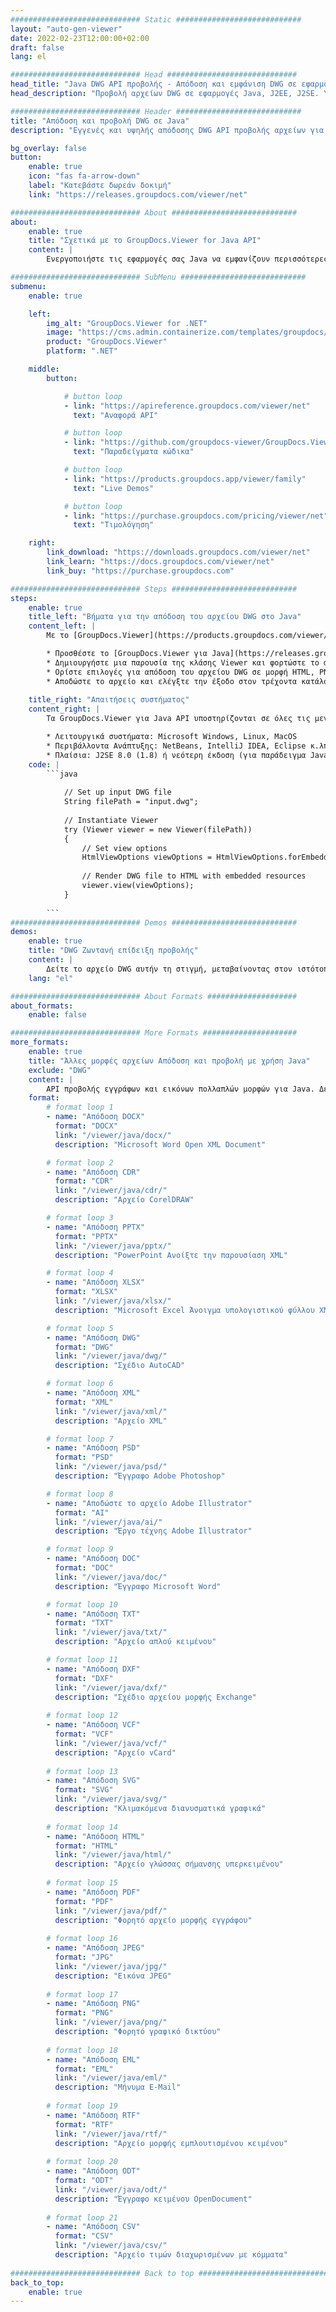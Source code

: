 ```yaml
---
############################# Static ############################
layout: "auto-gen-viewer"
date: 2022-02-23T12:00:00+02:00
draft: false
lang: el

############################# Head #############################
head_title: "Java DWG API προβολής - Απόδοση και εμφάνιση DWG σε εφαρμογές Java"
head_description: "Προβολή αρχείων DWG σε εφαρμογές Java, J2EE, J2SE. Υποστηρίζει την προβολή 170+ μορφών αρχείων εγγράφων και εικόνων σε λειτουργία HTML, PDF ή εικόνας με προηγμένες λειτουργίες για τη διαχείριση των επιλογών προβολής εγγράφων."

############################# Header ############################
title: "Απόδοση και προβολή DWG σε Java" 
description: "Εγγενές και υψηλής απόδοσης DWG API προβολής αρχείων για εφαρμογές που βασίζονται σε Java, J2EE και J2SE, που υποστηρίζει ένα ευρύ φάσμα πρόσθετων λειτουργιών για την προσαρμογή της εμφάνισης της μορφής εγγράφου εξόδου." 

bg_overlay: false
button:
    enable: true
    icon: "fas fa-arrow-down"
    label: "Κατεβάστε δωρεάν δοκιμή"
    link: "https://releases.groupdocs.com/viewer/net"

############################# About ############################
about:
    enable: true
    title: "Σχετικά με το GroupDocs.Viewer for Java API" 
    content: |
        Ενεργοποιήστε τις εφαρμογές σας Java να εμφανίζουν περισσότερες από 170 μορφές αρχείων σε λειτουργίες HTML, PDF ή εικόνας χρησιμοποιώντας το GroupDocs.Viewer για Java API χωρίς να έχει εγκατασταθεί κανένα πρόσθετο λογισμικό. όπως το Microsoft Office, το Apache Open Office, το Adobe Acrobat Reader κ.λπ. Οι προγραμματιστές μπορούν εύκολα να δουν όλες τις δημοφιλείς εικόνες και τύπους εγγράφων, όπως Microsoft Office, OpenDocument, HTML, PDF, Archive, Diagrams, Photoshop, AutoCAD και μορφές γλώσσας προγραμματισμού μέσα στις εφαρμογές Java με γρήγορη και ποιοτική απόδοση.

############################# SubMenu ############################
submenu:
    enable: true

    left:
        img_alt: "GroupDocs.Viewer for .NET"
        image: "https://cms.admin.containerize.com/templates/groupdocs/images/product-logos/90x90-noborder/groupdocs-viewer-net.png"
        product: "GroupDocs.Viewer"
        platform: ".NET"

    middle:
        button:

            # button loop
            - link: "https://apireference.groupdocs.com/viewer/net"
              text: "Αναφορά API"

            # button loop
            - link: "https://github.com/groupdocs-viewer/GroupDocs.Viewer-for-.NET"
              text: "Παραδείγματα κώδικα"

            # button loop
            - link: "https://products.groupdocs.app/viewer/family"
              text: "Live Demos"

            # button loop
            - link: "https://purchase.groupdocs.com/pricing/viewer/net"
              text: "Τιμολόγηση"

    right:
        link_download: "https://downloads.groupdocs.com/viewer/net"
        link_learn: "https://docs.groupdocs.com/viewer/net"
        link_buy: "https://purchase.groupdocs.com"

############################# Steps ############################
steps:
    enable: true
    title_left: "Βήματα για την απόδοση του αρχείου DWG στο Java" 
    content_left: |
        Με το [GroupDocs.Viewer](https://products.groupdocs.com/viewer/java/) μπορείτε να αποδώσετε το DWG σε HTML, JPEG, PNG ή PDF σε λίγα βήματα.

        * Προσθέστε το [GroupDocs.Viewer για Java](https://releases.groupdocs.com/viewer/java/) ως εξάρτηση στο έργο σας. 
        * Δημιουργήστε μια παρουσία της κλάσης Viewer και φορτώστε το αρχείο DWG με πλήρη διαδρομή. 
        * Ορίστε επιλογές για απόδοση του αρχείου DWG σε μορφή HTML, PNG, JPEG ή PDF. 
        * Αποδώστε το αρχείο και ελέγξτε την έξοδο στον τρέχοντα κατάλογο. 
        
    title_right: "Απαιτήσεις συστήματος" 
    content_right: |
        Τα GroupDocs.Viewer για Java API υποστηρίζονται σε όλες τις μεγάλες πλατφόρμες και λειτουργικά συστήματα. Πριν εκτελέσετε τον παρακάτω κώδικα, βεβαιωθείτε ότι έχετε εγκαταστήσει τις ακόλουθες προϋποθέσεις στο σύστημά σας.

        * Λειτουργικά συστήματα: Microsoft Windows, Linux, MacOS 
        * Περιβάλλοντα Ανάπτυξης: NetBeans, IntelliJ IDEA, Eclipse κ.λπ. 
        * Πλαίσια: J2SE 8.0 (1.8) ή νεότερη έκδοση (για παράδειγμα Java 17) 
    code: |
        ```java
                        
            // Set up input DWG file
            String filePath = "input.dwg";
        
            // Instantiate Viewer
            try (Viewer viewer = new Viewer(filePath))
            {
            	// Set view options 
            	HtmlViewOptions viewOptions = HtmlViewOptions.forEmbeddedResources();
                    
            	// Render DWG file to HTML with embedded resources
            	viewer.view(viewOptions);
            }
             
        ```
############################# Demos ############################
demos:
    enable: true
    title: "DWG Ζωντανή επίδειξη προβολής"
    content: |
        Δείτε το αρχείο DWG αυτήν τη στιγμή, μεταβαίνοντας στον ιστότοπο [GroupDocs.Viewer Online Apps](https://products.groupdocs.app/viewer/dwg).
    lang: "el"

############################# About Formats ####################
about_formats:
    enable: false

############################# More Formats #####################
more_formats:
    enable: true
    title: "Άλλες μορφές αρχείων Απόδοση και προβολή με χρήση Java"
    exclude: "DWG"
    content: |
        API προβολής εγγράφων και εικόνων πολλαπλών μορφών για Java. Δείτε μερικές από τις δημοφιλείς μορφές αρχείων παρακάτω χωρίς κανένα εξωτερικό πρόγραμμα προβολής.
    format: 
        # format loop 1
        - name: "Απόδοση DOCX"
          format: "DOCX"
          link: "/viewer/java/docx/"
          description: "Microsoft Word Open XML Document" 

        # format loop 2
        - name: "Απόδοση CDR" 
          format: "CDR"
          link: "/viewer/java/cdr/"
          description: "Αρχείο CorelDRAW" 

        # format loop 3
        - name: "Απόδοση PPTX"
          format: "PPTX"
          link: "/viewer/java/pptx/"
          description: "PowerPoint Ανοίξτε την παρουσίαση XML" 

        # format loop 4
        - name: "Απόδοση XLSX"
          format: "XLSX"
          link: "/viewer/java/xlsx/"
          description: "Microsoft Excel Άνοιγμα υπολογιστικού φύλλου XML" 

        # format loop 5
        - name: "Απόδοση DWG"
          format: "DWG"
          link: "/viewer/java/dwg/"
          description: "Σχέδιο AutoCAD"

        # format loop 6
        - name: "Απόδοση XML"
          format: "XML"
          link: "/viewer/java/xml/"
          description: "Αρχείο XML"

        # format loop 7
        - name: "Απόδοση PSD"
          format: "PSD"
          link: "/viewer/java/psd/"
          description: "Έγγραφο Adobe Photoshop"

        # format loop 8
        - name: "Αποδώστε το αρχείο Adobe Illustrator"
          format: "AI"
          link: "/viewer/java/ai/"
          description: "Έργο τέχνης Adobe Illustrator"

        # format loop 9
        - name: "Απόδοση DOC"
          format: "DOC"
          link: "/viewer/java/doc/"
          description: "Έγγραφο Microsoft Word" 

        # format loop 10
        - name: "Απόδοση TXT" 
          format: "TXT"
          link: "/viewer/java/txt/"
          description: "Αρχείο απλού κειμένου" 

        # format loop 11
        - name: "Απόδοση DXF" 
          format: "DXF"
          link: "/viewer/java/dxf/"
          description: "Σχέδιο αρχείου μορφής Exchange"  
          
        # format loop 12
        - name: "Απόδοση VCF"
          format: "VCF"
          link: "/viewer/java/vcf/"
          description: "Αρχείο vCard"  
              
        # format loop 13
        - name: "Απόδοση SVG"
          format: "SVG"
          link: "/viewer/java/svg/"
          description: "Κλιμακόμενα διανυσματικά γραφικά" 
          
        # format loop 14
        - name: "Απόδοση HTML"
          format: "HTML"
          link: "/viewer/java/html/"
          description: "Αρχείο γλώσσας σήμανσης υπερκειμένου" 
          
        # format loop 15
        - name: "Απόδοση PDF"
          format: "PDF"
          link: "/viewer/java/pdf/"
          description: "Φορητό αρχείο μορφής εγγράφου"
          
        # format loop 16
        - name: "Απόδοση JPEG"
          format: "JPG"
          link: "/viewer/java/jpg/"
          description: "Εικόνα JPEG"
          
        # format loop 17
        - name: "Απόδοση PNG"
          format: "PNG"
          link: "/viewer/java/png/"
          description: "Φορητό γραφικό δικτύου" 
          
        # format loop 18
        - name: "Απόδοση EML"
          format: "EML"
          link: "/viewer/java/eml/"
          description: "Μήνυμα E-Mail" 
          
        # format loop 19
        - name: "Απόδοση RTF"
          format: "RTF"
          link: "/viewer/java/rtf/"
          description: "Αρχείο μορφής εμπλουτισμένου κειμένου" 
          
        # format loop 20
        - name: "Απόδοση ODT"
          format: "ODT"
          link: "/viewer/java/odt/"
          description: "Έγγραφο κειμένου OpenDocument" 
          
        # format loop 21
        - name: "Απόδοση CSV"
          format: "CSV"
          link: "/viewer/java/csv/"
          description: "Αρχείο τιμών διαχωρισμένων με κόμματα" 
          
############################# Back to top ###############################
back_to_top:
    enable: true
---
```

